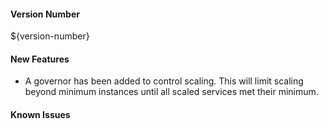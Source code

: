 ####  Version Number
${version-number}

#### New Features
- A governor has been added to control scaling. This will limit scaling beyond minimum instances until all scaled services met their minimum.

#### Known Issues
